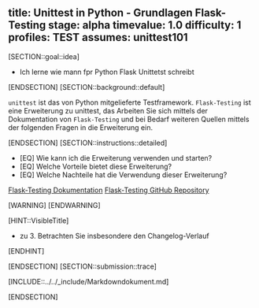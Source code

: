 title: Unittest in Python - Grundlagen Flask-Testing
stage: alpha
timevalue: 1.0
difficulty: 1
profiles: TEST
assumes: unittest101
---
[SECTION::goal::idea]

- Ich lerne wie mann fpr Python Flask Unittetst schreibt

[ENDSECTION]
[SECTION::background::default]

`unittest` ist das von Python mitgelieferte Testframework. `Flask-Testing` ist eine Erweiterung zu unittest, das
Arbeiten Sie sich mittels der Dokumentation von `Flask-Testing` und bei Bedarf weiteren Quellen mittels
der folgenden Fragen in die Erweiterung ein.

[ENDSECTION]
[SECTION::instructions::detailed]

- [EQ] Wie kann ich die Erweiterung verwenden und starten?
- [EQ] Welche Vorteile bietet diese Erweiterung?
- [EQ] Welche Nachteile hat die Verwendung dieser Erweiterung?

[Flask-Testing Dokumentation](https://flask-testing.readthedocs.io/en/latest/)
[Flask-Testing GitHub Repository](https://github.com/jarus/flask-testing/tree/master)

[WARNING]
[ENDWARNING]

[HINT::VisibleTitle]

- zu 3. Betrachten Sie insbesondere den Changelog-Verlauf

[ENDHINT]

[ENDSECTION]
[SECTION::submission::trace]

[INCLUDE::../../_include/Markdowndokument.md]

[ENDSECTION]
